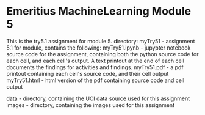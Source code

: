 # Emeritius MachineLearning Module 5
This is the try5.1 assignment for module 5.
directory:  myTry51 - assignment 5.1 for module, contains the following:
myTry51.ipynb - jupypter notebook source code for the assignment, containing both the python source code
                for each cell, and each cell's output.  A text printout at the end of each cell documents
                the findings for activities and findings.
myTry51.pdf   - a pdf printout containing each cell's source code, and their cell output
myTry51.html  - html version of the pdf containing source code and cell output

data - directory, containing the UCI data source used for this assignment
images - directory, containing the images used for this assignment
